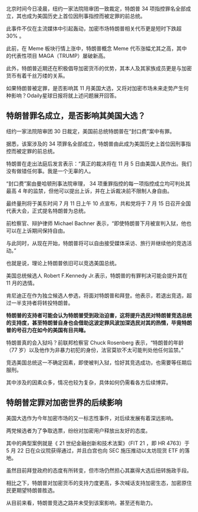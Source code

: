 北京时间今日凌晨，纽约一家法院陪审团一致裁定，特朗普 34 项指控罪名全部成立，其也成为美国历史上首位因刑事指控而被定罪的前总统。

此事件不仅在主流媒体中引起轰动，加密市场特朗普相关代币更是短时下跌超 30% 。

此前，在 Meme 板块行情上涨中，特朗普概念 Meme 代币涨幅尤其之高，其中的代表性项目 MAGA（TRUMP）屡破新高。

此外，特朗普近期还在积极倡导加密货币的优势，其本人及其家族成员更是与加密货币有着千丝万缕的关系。

如果特朗普被定罪，是否影响其 11 月美国大选，又将对加密市场未来走势产生何种影响？Odaily星球日报将就上述问题展开回答。


## 特朗普罪名成立，是否影响其美国大选？

纽约一家法院陪审团 30 日裁定，美国前总统特朗普在“封口费”案中有罪。

据悉，该案涉及的 34 项罪名全部成立，特朗普由此成为美国历史上首位因刑事指控而被定罪的前总统。

特朗普在走出法庭后发言表示：“真正的裁决将在 11 月 5 日由美国人民作出。我们没有做错任何事。我是一个无辜的人。

“封口费”案由曼哈顿刑事法院审理， 34 项重罪指控的每一项指控成立均可判处其最高 4 年的监禁，但他可以提出上诉，并在上诉裁决前不限制人身自由。

最终量刑将于美东时间 7 月 11 日上午 10 点宣布，共和党将于 7 月 15 日召开全国代表大会，正式提名特朗普为总统。

前检察官、辩护律师 Michael Bachner 表示，“即使特朗普下月被宣判入狱，他也可以在上诉期间保持自由。

与此同时，从现在开始，特朗普将可以自由接受媒体采访、旅行并继续他的竞选活动。”

也就是说，理论上特朗普依旧可以竞选美国总统。

美国总统候选人 Robert F.Kennedy Jr.表示，特朗普的有罪判决可能会提升其在 11 月的选情。

肯尼迪正在作为独立候选人参选，将面对特朗普和拜登。他表示，若退出竞选，超过一半支持者将转投特朗普。

**特朗普的支持者可能会认为特朗普受到政治迫害，这将提升选民对特朗普竞选总统的支持度，甚至特朗普自身也会借助这波定罪风波加深选民对其的热情，毕竟特朗普的号召力在如今的美国有目共睹。**

特朗普真的会入狱吗？前联邦检察官 Chuck Rosenberg 表示，“特朗普的年龄（77 岁）以及他作为非暴力初犯的身份，法官莫钦不太可能判处他任何监禁。”

竞选美国总统这一不确定因素，即使被判入狱，恰好其竞选成功，也需要等任期后服刑。

其中涉及的因素众多，情况也较为复杂，具体如何仍需看各方后续博弈。


## 特朗普定罪对加密世界的后续影响

美国大选作为今年加密市场的又一标志性事件，对后续发展有着深远影响。

两党候选者为了争取选票，纷纷对加密用户释放出友好的态度。

其中的典型案例就是《 21 世纪金融创新和技术法案》（FIT 21 ，即 HR 4763）于 5 月 22 日在众议院获得通过，并且白宫也向 SEC 施压推动以太坊现货 ETF 的落地。

虽然目前拜登政府的态度有所转变，但市场仍然担心其赢得大选后扭转施政手段。

相比之下，特朗普对加密货币的支持力度更高，多次喊话支持加密生态，加密原住民更期望特朗普胜选。

从目前来看，特朗普竞选之路并未受到该案影响，甚至还有助力。
